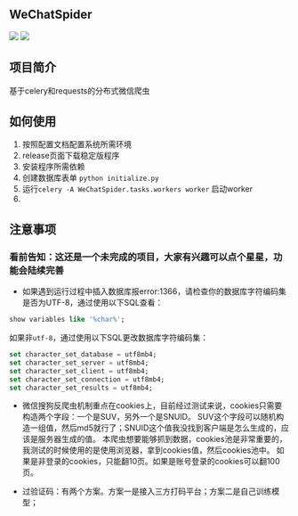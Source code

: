 ## WeChatSpider
[![](https://img.shields.io/badge/python-3-brightgreen.svg)](https://www.python.org/downloads/)
[![](https://img.shields.io/pypi/l/Django.svg)](LICENSE)

## 项目简介
基于celery和requests的分布式微信爬虫

## 如何使用
1. 按照配置文档配置系统所需环境
2. release页面下载稳定版程序
3. 安装程序所需依赖
4. 创建数据库表单 `python initialize.py`
5. 运行`celery -A WeChatSpider.tasks.workers worker` 启动worker
6. 

## 注意事项

### 看前告知：这还是一个未完成的项目，大家有兴趣可以点个星星，功能会陆续完善

 - 如果遇到运行过程中插入数据库报error:1366，请检查你的数据库字符编码集是否为UTF-8，通过使用以下SQL查看：
```SQL
show variables like '%char%';
```

如果非`utf-8`，通过使用以下SQL更改数据库字符编码集：
```SQL
set character_set_database = utf8mb4;
set character_set_server = utf8mb4;
set character_set_client = utf8mb4;
set character_set_connection = utf8mb4;
set character_set_results = utf8mb4;
```

- 微信搜狗反爬虫机制重点在cookies上，目前经过测试来说，cookies只需要构造两个字段：一个是SUV，另外一个是SNUID。
SUV这个字段可以随机构造一组值，然后md5就行了；SNUID这个值我没找到客户端是怎么生成的，应该是服务器生成的值。
本爬虫想要能够抓到数据，cookies池是非常重要的，我测试的时候使用的是使用浏览器，拿到cookies值，然后cookies池中。
如果是非登录的cookies，只能翻10页。如果是账号登录的cookies可以翻100页。

- 过验证码：有两个方案。方案一是接入三方打码平台；方案二是自己训练模型；


